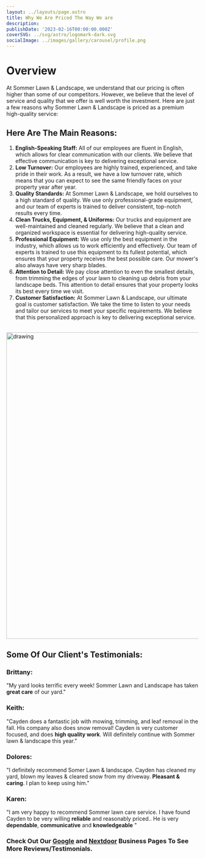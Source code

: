 ```yaml
---
layout: ../layouts/page.astro
title: Why We Are Priced The Way We are
description:
publishDate: '2023-02-16T00:00:00.000Z'
coverSVG: ../svg/astro/logomark-dark.svg
socialImage: ../images/gallery/carousel/profile.png
---
```



# Overview
At Sommer Lawn & Landscape, we understand that our pricing is often higher than some of our competitors. However, we believe that the level of service and quality that we offer is well worth the investment. Here are just a few reasons why Sommer Lawn & Landscape is priced as a premium high-quality service:

## Here Are The Main Reasons:

1. **English-Speaking Staff:** All of our employees are fluent in English, which allows for clear communication with our clients. We believe that effective communication is key to delivering exceptional service.
2. **Low Turnover:** Our employees are highly trained, experienced, and take pride in their work. As a result, we have a low turnover rate, which means that you can expect to see the same friendly faces on your property year after year.
3. **Quality Standards:** At Sommer Lawn & Landscape, we hold ourselves to a high standard of quality. We use only professional-grade equipment, and our team of experts is trained to deliver consistent, top-notch results every time.
4. **Clean Trucks, Equipment, & Uniforms:** Our trucks and equipment are well-maintained and cleaned regularly. We believe that a clean and organized workspace is essential for delivering high-quality service.
5. **Professional Equipment:** We use only the best equipment in the industry, which allows us to work efficiently and effectively. Our team of experts is trained to use this equipment to its fullest potential, which ensures that your property receives the best possible care. Our mower's also always have very sharp blades.
6. **Attention to Detail:** We pay close attention to even the smallest details, from trimming the edges of your lawn to cleaning up debris from your landscape beds. This attention to detail ensures that your property looks its best every time we visit.
7. **Customer Satisfaction:** At Sommer Lawn & Landscape, our ultimate goal is customer satisfaction. We take the time to listen to your needs and tailor our services to meet your specific requirements. We believe that this personalized approach is key to delivering exceptional service.
<br>

<img src="/assets/profile.4d428247_1DIloc.png" alt="drawing" width="800" />



## Some Of Our Client's Testimonials:

### Brittany:
"My yard looks terrific every week! Sommer Lawn and Landscape has taken **great care** of our yard."
### Keith:
"Cayden does a fantastic job with mowing, trimming, and leaf removal in the fall. His company also does snow removal! Cayden is very customer focused, and does **high quality work**. Will definitely continue with Sommer lawn & landscape this year."
### Dolores:
"I definitely recommend Somer Lawn & landscape. Cayden has cleaned my yard, blown my leaves & cleared snow from my driveway. **Pleasant & caring**. I plan to keep using him."
### Karen:
"I am very happy to recommend Sommer lawn care service. I have found Cayden to be very willing **reliable** and reasonably priced.. He is very **dependable**, **communicative** and **knowledgeable** "



### Check Out Our [Google](https://goo.gl/maps/HFEMM7ERkWsZXRas5) and [Nextdoor](https://nextdoor.com/business-profile/preview/?init_source=profile_switcher&active_page_id=50413414&profile_id=70078174) Business Pages To See More Reviews/Testimonials.
